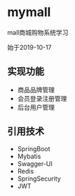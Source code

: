 # mymall
mall商城购物系统学习

始于2019-10-17

## 实现功能

- 商品品牌管理
- 会员登录注册管理
- 后台用户管理

## 引用技术

- SpringBoot
- Mybatis
- Swagger-UI
- Redis
- SpringSecurity
- JWT
